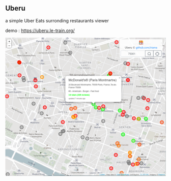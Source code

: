 ## Uberu
a simple Uber Eats surronding restaurants viewer

demo : https://uberu.le-train.org/

![demo](demo.png)